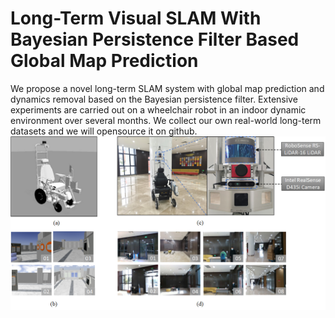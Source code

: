 # Long-Term Visual SLAM With Bayesian Persistence Filter Based Global Map Prediction
We propose a novel long-term SLAM system with global map prediction and dynamics removal based on the Bayesian persistence filter. Extensive experiments are carried out on a wheelchair robot in an indoor dynamic environment over several months.
We collect our own real-world long-term datasets and we will opensource it on github.
![contents](./绘图7_1.png)
